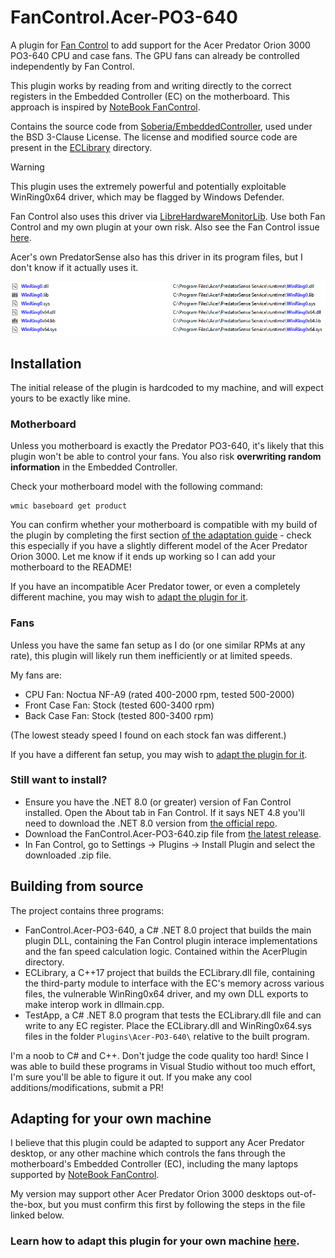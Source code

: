 # FanControl.Acer-PO3-640
A plugin for [Fan Control](https://github.com/Rem0o/FanControl.Releases) to add support for the Acer Predator Orion 3000 PO3-640 CPU and case fans. The GPU fans can already be controlled independently by Fan Control.

This plugin works by reading from and writing directly to the correct registers in the Embedded Controller (EC) on the motherboard. This approach is inspired by [NoteBook FanControl](https://github.com/hirschmann/nbfc).

Contains the source code from [Soberia/EmbeddedController](https://github.com/Soberia/EmbeddedController), used under the BSD 3-Clause License. The license and modified source code are present in the [ECLibrary](ECLibrary/) directory.

> [!WARNING]
> This plugin uses the extremely powerful and potentially exploitable WinRing0x64 driver, which may be flagged by Windows Defender. 
>
> Fan Control also uses this driver via [LibreHardwareMonitorLib](https://github.com/LibreHardwareMonitor/LibreHardwareMonitor). Use both Fan Control and my own plugin at your own risk. Also see the Fan Control issue [here](https://github.com/Rem0o/FanControl.Releases/issues/3016). 
> 
> Acer's own PredatorSense also has this driver in its program files, but I don't know if it actually uses it. 
> 
> ![A screenshot showing many files named WinRing0 and WinRing0x64, all located within Acer PredatorSense's program files.](winring0.png)


## Installation

The initial release of the plugin is hardcoded to my machine, and will expect yours to be exactly like mine.

### Motherboard
Unless you motherboard is exactly the Predator PO3-640, it's likely that this plugin won't be able to control your fans. You also risk **overwriting random information** in the Embedded Controller. 

Check your motherboard model with the following command:
```
wmic baseboard get product
```
You can confirm whether your motherboard is compatible with my build of the plugin by completing the first section [of the adaptation guide](/OTHERSYSTEMS.md#finding-the-ec-registers) - check this especially if you have a slightly different model of the Acer Predator Orion 3000. Let me know if it ends up working so I can add your motherboard to the README!

If you have an incompatible Acer Predator tower, or even a completely different machine, you may wish to [adapt the plugin for it](/OTHERSYSTEMS.md).

### Fans
Unless you have the same fan setup as I do (or one similar RPMs at any rate), this plugin will likely run them inefficiently or at limited speeds. 

My fans are:
- CPU Fan: Noctua NF-A9 (rated 400-2000 rpm, tested 500-2000)
- Front Case Fan: Stock (tested 600-3400 rpm)
- Back Case Fan: Stock (tested 800-3400 rpm)

(The lowest steady speed I found on each stock fan was different.)

If you have a different fan setup, you may wish to [adapt the plugin for it](/CUSTOM.md).

### Still want to install?
- Ensure you have the .NET 8.0 (or greater) version of Fan Control installed. 
Open the About tab in Fan Control. If it says NET 4.8 you'll need to download the .NET 8.0 version from [the official repo](https://github.com/Rem0o/FanControl.Releases/releases/latest). 
- Download the FanControl.Acer-PO3-640.zip file from [the latest release](/releases/latest).
- In Fan Control, go to Settings -> Plugins -> Install Plugin and select the downloaded .zip file.

## Building from source
The project contains three programs:
- FanControl.Acer-PO3-640, a C# .NET 8.0 project that builds the main plugin DLL, containing the Fan Control plugin interace implementations and the fan speed calculation logic. Contained within the AcerPlugin directory. 
- ECLibrary, a C++17 project that builds the ECLibrary.dll file, containing the third-party module to interface with the EC's memory across various files, the vulnerable WinRing0x64 driver, and my own DLL exports to make interop work in dllmain.cpp.  
- TestApp, a C# .NET 8.0 program that tests the ECLibrary.dll file and can write to any EC register. Place the ECLibrary.dll and WinRing0x64.sys files in the folder `Plugins\Acer-PO3-640\` relative to the built program. 

I'm a noob to C# and C++. Don't judge the code quality too hard! Since I was able to build these programs in Visual Studio without too much effort, I'm sure you'll be able to figure it out. If you make any cool additions/modifications, submit a PR!

## Adapting for your own machine
I believe that this plugin could be adapted to support any Acer Predator desktop, or any other machine which controls the fans through the motherboard's Embedded Controller (EC), including the many laptops supported by [NoteBook FanControl](https://github.com/hirschmann/nbfc). 

My version may support other Acer Predator Orion 3000 desktops out-of-the-box, but you must confirm this first by following the steps in the file linked below.

### Learn how to adapt this plugin for your own machine [here](/OTHERSYSTEMS.md).